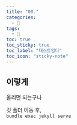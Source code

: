 ```yaml
---
title: "00."
categories:
  - 👻 
tags:
  - 👻
toc: true
toc_sticky: true
toc_label: "테스트임다"
toc_icon: "sticky-note"
---
```


## 이렇게
올리면 되는구나

깃 폴더 이동 후,  
`bundle exec jekyll serve`

